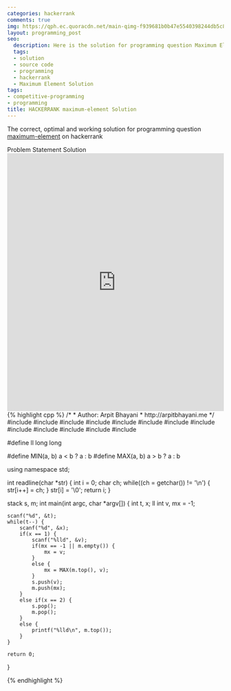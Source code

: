 ```yaml
---
categories: hackerrank
comments: true
img: https://qph.ec.quoracdn.net/main-qimg-f939681b0b47e5540398244db5c8966f?convert_to_webp=true
layout: programming_post
seo:
  description: Here is the solution for programming question Maximum Element on hackerrank
  tags:
  - solution
  - source code
  - programming
  - hackerrank
  - Maximum Element Solution
tags:
- competitive-programming
- programming
title: HACKERRANK maximum-element Solution
---
```

The correct, optimal and working solution for programming question [maximum-element](https://www.hackerrank.com/challenges/maximum-element) on hackerrank

<div class="ui secondary pointing large menu">
  <a class="grey item" data-tab="problem-statement">
    Problem Statement
  </a>
  <a class="active item grey" data-tab="solution">
    Solution
  </a>
</div>
<div class="ui bottom attached tab" data-tab="problem-statement">
    <iframe src="https://www.hackerrank.com/challenges/maximum-element" width="100%" height="600px" style="overflow: scroll; border: none;"></iframe>
</div>
<div class="ui bottom attached active tab" data-tab="solution">
{% highlight cpp %}
/*
 *  Author: Arpit Bhayani
 *  http://arpitbhayani.me
 */
#include <cmath>
#include <cstdio>
#include <cstdlib>
#include <climits>
#include <deque>
#include <iostream>
#include <list>
#include <limits>
#include <map>
#include <queue>
#include <set>
#include <stack>
#include <vector>

#define ll long long

#define MIN(a, b) a < b ? a : b
#define MAX(a, b) a > b ? a : b

using namespace std;

int readline(char *str) {
    int i = 0;
    char ch;
    while((ch = getchar()) != '\n') {
        str[i++] = ch;
    }
    str[i] = '\0';
    return i;
}

stack<ll int> s, m;
int main(int argc, char *argv[]) {
    int t, x;
    ll int v, mx = -1;

    scanf("%d", &t);
    while(t--) {
        scanf("%d", &x);
        if(x == 1) {
            scanf("%lld", &v);
            if(mx == -1 || m.empty()) {
                mx = v;
            }
            else {
                mx = MAX(m.top(), v);
            }
            s.push(v);
            m.push(mx);
        }
        else if(x == 2) {
            s.pop();
            m.pop();
        }
        else {
            printf("%lld\n", m.top());
        }
    }

    return 0;
}

{% endhighlight %}
</div>
